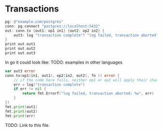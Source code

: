 # Transactions

```rust
pg: @"example.com/postgres"
conn: pg.connect "postgres://localhost:5432"
out: conn.tx {out1: op1 in1} {out2: op2 in2} {
    out3: log "transaction complete"? "log failed, transaction aborted"!
}
print out.out1
print out.out2
print out.out3
```

In go it could look like: TODO: examples in other languages
```go
var out3 error
conn.tx(op1(in1, out1), op2(in2, out2), fn () error {
    // if the code here fails, neither op1 or op2 will apply their changes
    err = log("transaction complete")
    if err != nil {
        return fmt.Errorf("log failed, transaction aborted: %w", err)    
    }
})
fmt.print(out1)
fmt.print(out2)
fmt.print(err)
```

TODO: Link to this file.

